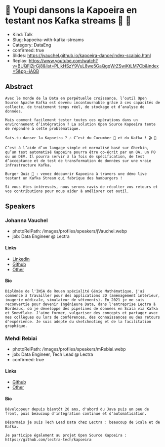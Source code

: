 # 🌴 Youpi dansons la Kapoeira en testant nos Kafka streams 🕺 💃

- Kind: Talk
- Slug: kapoeira-with-kafka-streams
- Category: DataEng
- confirmed: true
- Slides: https://jvauchel.github.io/kapoeira-dance/index-scalaio.html
- Replay: https://www.youtube.com/watch?v=BUQFj2jrGj8&list=PLjkHSzY9VuL8we5GaQgqWrZSwiKtLM7Cb&index=5&pp=iAQB

## Abstract

```
Avec le monde de la Data en perpétuelle croissance, l’outil Open Source Apache Kafka est devenu incontournable grâce à ces capacités de collecte, de traitement temps réel, de stockage et d’analyse de données.

Mais comment facilement tester toutes ces opérations dans un environnement d’intégration ? La solution Open Source Kapoeira tente de répondre à cette problématique.

Sais-tu danser la Kapoeira ? 🎶 C’est du Cucumber 🥒 et du Kafka ! 🎬 🎺

C’est à l’aide d’un langage simple et normalisé basé sur Gherkin, qu’un test automatisé Kapoeira pourra être co-écrit par un QA, un PO ou un DEV. Il pourra servir à la fois de spécification, de test d’acceptance et de test de transformation de données sur une vraie infrastructure Kafka.

Burger Quiz 🍔 : venez découvrir Kapoeira à travers une démo live testant un Kafka Stream qui fabrique des hamburgers !

Si vous êtes intéressés, nous serons ravis de récolter vos retours et vos contributions pour nous aider à améliorer cet outil.
```

## Speakers

### Johanna Vauchel

- photoRelPath: /images/profiles/speakers/jVauchel.webp
- job: Data Engineer @ Lectra

#### Links

- [Linkedin](https://www.linkedin.com/in/johanna-vauchel-05576a78)
- [Github](https://github.com/jvauchel)
- [Other](https://jvauchel.github.io)

#### Bio

```
Diplômée de l'INSA de Rouen spécialité Génie Mathématique, j'ai commencé à travailler pour des applications 3D (aménagement intérieur, imagerie médicale, simulateur de vêtements). En 2021 je me suis reconvertie pour devenir Ingénieure Data, dans l'entreprise Lectra à Bordeaux, où je développe des pipelines de données en Scala via Kafka et Snowflake. J'aime former, vulgariser des concepts et partager avec mes collègues ou lors de conférences, des connaissances ou des retours d'expérience. Je suis adepte du sketchnoting et de la facilitation graphique.
```

### Mehdi Rebiai

- photoRelPath: /images/profiles/speakers/mRebiai.webp
- job: Data Engineer, Tech Lead @ Lectra
- confirmed: true

#### Links

- [Github](https://github.com/mrebiai)
- [Other](https://mrebiai.github.io)

#### Bio

```
Développeur depuis bientôt 20 ans, d'abord du Java puis un peu de front, puis beaucoup d'intégration continue et d'automatisation.

Désormais je suis Tech Lead Data chez Lectra : beaucoup de Scala et de Kafka.

Je participe également au projet Open Source Kapoeira : https://github.com/lectra-tech/kapoeira
```
